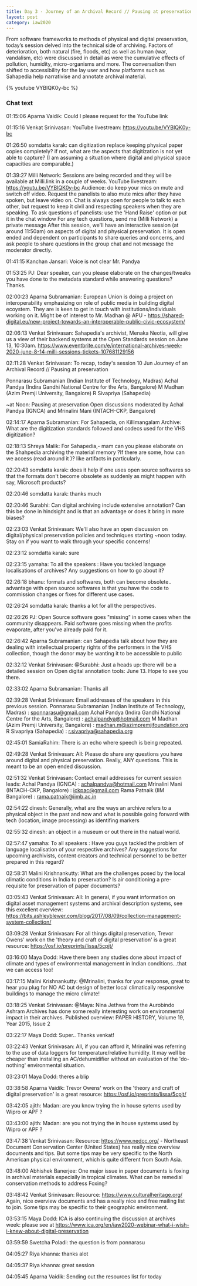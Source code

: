 ```yaml
---
title: Day 3 - Journey of an Archival Record // Pausing at preservation
layout: post
category: iaw2020
---
```


From software frameworks to methods of physical and digital preservation, today’s session delved into the technical side of archiving. Factors of deterioration, both natural (fire, floods, etc) as well as human (war, vandalism, etc) were discussed in detail as were the cumulative effects of pollution, humidity, micro-organisms and more. The conversation then shifted to accessibility for the lay user and how platforms such as Sahapedia help narrativise and annotate archival material.

{% youtube VYBlQK0y-bc %}

### Chat text

01:15:06	Aparna Vaidik:	Could I please request for the YouTube link

01:15:16	Venkat Srinivasan:	YouTube livestream: https://youtu.be/VYBlQK0y-bc

01:26:50	somdatta karak:	can digitization replace keeping physical paper copies completely? if not, what are the aspects that digitization is not yet able to capture? (I am assuming a situation where digital and physical space capacities are comparable.)

01:39:27	Milli Network:	Sessions are being recorded and they will be available at Milli.link in a couple of weeks. 
YouTube livestream: https://youtu.be/VYBlQK0y-bc
Audience: do keep your mics on mute and switch off video.
Request the panelists to also mute mics after they have spoken, but leave video on. 
Chat is always open for people to talk to each other, but request to keep it civil and respecting speakers when they are speaking. 
To ask questions of panelists: use the 'Hand Raise' option or put it in the chat window
For any tech questions, send me (Milli Network) a private message
After this session, we'll have an interactive session (at around 11:50am) on aspects of digital and physical preservation. It is open ended and dependent on participants to share queries and concerns, and ask people to share questions in the group chat and not message the moderator directly.

01:41:15	Kanchan Jansari:	Voice is not clear Mr. Pandya

01:53:25	PJ:	Dear speaker, can you please elaborate on the changes/tweaks you have done to the metadata standard while answering questions? Thanks.

02:00:23	Aparna Subramanian:	European Union is doing a project on interoperability emphasizing on role of public media in building digital ecoystem. They are is keen to get in touch with institutions/individuals working on it. Might be of interest to Mr. Madhan @ APU - https://shared-digital.eu/new-project-towards-an-interoperable-public-civic-ecosystem/

02:06:13	Venkat Srinivasan:	Sahapedia's archivist, Menaka Neotia, will give us a view of their backend systems at the Open Standards session on June 13, 10:30am. https://www.eventbrite.com/e/international-archives-week-2020-june-8-14-milli-sessions-tickets-107681129156

02:11:28	Venkat Srinivasan:	To recap, today's session
10 Jun 
Journey of an Archival Record // Pausing at preservation

Ponnarasu Subramanian (Indian Institute of Technology, Madras)
Achal Pandya (Indira Gandhi National Centre for the Arts, Bangalore)
M Madhan (Azim Premji University, Bangalore)
R Sivapriya (Sahapedia)

~at Noon: Pausing at preservation
Open discussions moderated by Achal Pandya (IGNCA) and Mrinalini Mani (INTACH-CKP, Bangalore)

02:14:17	Aparna Subramanian:	For Sahapedia, on Killimangalam Archive: What are the digitization standards followed and codecs used for the VHS digitization?

02:18:13	Shreya Malik:	For Sahapedia,- mam can you please elaborate on the Shahpedia archiving the material memory ?If there are some, how can we access (read around it )? like artifacts in particularly.

02:20:43	somdatta karak:	does it help if one uses open source softwares so that the formats don't become obsolete as suddenly as might happen with say, Microsoft products?

02:20:46	somdatta karak:	thanks much

02:20:46	Surabhi:	Can digital archiving include extensive annotation? Can this be done in hindsight and is that an advantage or does it bring in more biases?

02:23:03	Venkat Srinivasan:	We'll also have an open discussion on digital/physical preservation policies and techniques starting ~noon today. Stay on if you want to walk through your specific concerns!

02:23:12	somdatta karak:	sure

02:23:15	yamaha:	To all the speakers : Have you tackled language localisations of archives? Any suggestions on how to go about it?

02:26:18	bhanu:	formats and softwares, both can become obsolete.. advantage with open source softwares is that you have the code to commission changes or fixes for different use cases.

02:26:24	somdatta karak:	thanks a lot for all the perspectives.

02:26:26	PJ:	Open Source software goes "missing" in some cases when the community disappears. Paid software goes missing when the profits evaporate, after you've already paid for it.

02:26:42	Aparna Subramanian:	can Sahapedia talk about how they are dealing with intellectual property rights of the performers in the VHS collection, though the donor may be wanting it to be accessible to public

02:32:12	Venkat Srinivasan:	@Surabhi: Just a heads up: there will be a detailed session on Open digital annotation tools: June 13. Hope to see you there.

02:33:02	Aparna Subramanian:	Thanks all

02:39:28	Venkat Srinivasan:	Email addresses of the speakers in this previous session. 
Ponnarasu Subramanian (Indian Institute of Technology, Madras) : sponnarasu@gmail.com
Achal Pandya (Indira Gandhi National Centre for the Arts, Bangalore) : achalpandya@hotmail.com
M Madhan (Azim Premji University, Bangalore) : madhan.m@azimpremjifoundation.org
R Sivapriya (Sahapedia) : r.sivapriya@sahapedia.org

02:45:01	SamiaRahim:	There is an echo where speech is being repeated.

02:49:28	Venkat Srinivasan:	All: Please do share any questions you have around digital and physical preservation. Really, ANY questions. This is meant to be an open ended discussion. 

02:51:32	Venkat Srinivasan:	Contact email addresses for current session leads:
Achal Pandya (IGNCA) : achalpandya@hotmail.com
Mrinalini Mani (INTACH-CKP, Bangalore) : ickpac@gmail.com
Rama Patnaik (IIM Bangalore) : rama.patnaik@iimb.ac.in

02:54:22	dinesh:	Generally, what are the ways an archive refers to a physical object in the past and now and what is possible going forward with tech (location, image processing) as identifing markers

02:55:32	dinesh:	an object in a museum or out there in the natual world.

02:57:47	yamaha:	To all speakers : Have you guys tackled the problem of language localisation of your respective archives? Any suggestions for upcoming archivists, content creators and technical personnel to be better prepared in this regard?

02:58:31	Malini Krishnankutty:	What are the challenges posed by the local climatic conditions in India to preservation? Is air conditioning a pre-requisite for preservation of paper documents? 

03:05:43	Venkat Srinivasan:	All: In general, if you want information on digital asset management systems and archival description systems, see this excellent overview: https://bits.ashleyblewer.com/blog/2017/08/09/collection-management-system-collection/

03:09:28	Venkat Srinivasan:	For all things digital preservation, Trevor Owens' work on the 'theory and craft of digital preservation' is a great resource: https://osf.io/preprints/lissa/5cpjt/



03:16:00	Maya Dodd:	Have there been any studies done about impact of climate and types of environmental management in Indian conditions...that we can access too!

03:17:15	Malini Krishnankutty:	@Mrinalini, thanks for your response, great to hear you plug for NO AC but design of better local climatically responsive buildings to manage the micro climate! 

03:18:25	Venkat Srinivasan:	@Maya: Nina Jethwa from the Aurobindo Ashram Archives has done some really interesting work on environmental impact in their archives. Published overview: PAPER HISTORY, Volume 19, Year 2015, Issue 2

03:22:17	Maya Dodd:	Super.. Thanks venkat!

03:22:43	Venkat Srinivasan:	All, if you can afford it, Mrinalini was referring to the use of data loggers for temperature/relative humidity. It may well be cheaper than installing an AC/dehumidifier without an evaluation of the 'do-nothing' environmental situation. 

03:23:01	Maya Dodd:	theres a blip

03:38:58	Aparna Vaidik:	Trevor Owens' work on the 'theory and craft of digital preservation' is a great resource: https://osf.io/preprints/lissa/5cpjt/

03:42:05	ajith:	Madan: are you know trying the in house sytems used by Wipro or APF ?

03:43:00	ajith:	Madan: are you not trying the in house systems used by Wipro or APF ?



03:47:38	Venkat Srinivasan:	Resource: https://www.nedcc.org/ - Northeast Document Conservation Center (United States) has really nice overview documents and tips. But some tips may be very specific to the North American physical environment, which is quite different from South Asia.

03:48:00	Abhishek Banerjee:	One major issue in paper documents is foxing in archival materials especially in tropical climates. What can be remedial conservation methods to address Foxing?

03:48:42	Venkat Srinivasan:	Resource: https://www.culturalheritage.org/ Again, nice overview documents and has a really nice and free mailing list to join. Some tips may be specific to their geographic environment.

03:53:15	Maya Dodd:	ICA is also continuing the discussion at archives week: please see at https://www.ica.org/en/iaw2020-webinar-what-i-wish-i-knew-about-digital-preservation

03:59:59	Swetcha Poladi:	the question is from ponnarasu

04:05:27	Riya khanna:	thanks alot

04:05:37	Riya khanna:	great session

04:05:45	Aparna Vaidik:	Sending out the resources list for today
